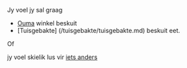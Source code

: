 Jy voel jy sal graag
- [Ouma](./ouma/ouma.md) winkel beskuit
- [Tuisgebakte] (/tuisgebakte/tuisgebakte.md) beskuit
eet.

Of 

jy voel skielik lus vir [iets anders](../kos.md)


